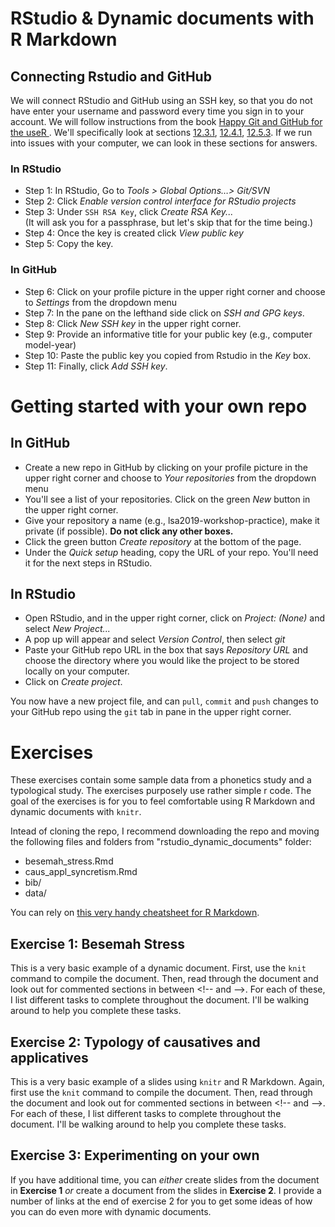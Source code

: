 # RStudio & Dynamic documents with R Markdown


## Connecting Rstudio and GitHub
We will connect RStudio and GitHub using an SSH key, so that you do not have enter your username and password every time you sign in to your account. We will follow instructions from the book [Happy Git and GitHub for the useR
](http://happygitwithr.com/). We'll specifically look at sections [12.3.1](http://happygitwithr.com/ssh-keys.html#option-1-set-up-from-rstudio), [12.4.1](http://happygitwithr.com/ssh-keys.html#option-1-set-up-from-rstudio), [12.5.3](http://happygitwithr.com/ssh-keys.html#on-github). If we run into issues with your computer, we can look in these sections for answers.


### In RStudio

- Step 1: In RStudio, Go to *Tools > Global Options…> Git/SVN*
- Step 2: Click *Enable version control interface for RStudio projects*
- Step 3: Under `SSH RSA Key`, click *Create RSA Key...* <br/> (It will ask you for a passphrase, but let's skip that for the time being.)
- Step 4: Once the key is created click *View public key*
- Step 5: Copy the key.

### In GitHub

- Step 6: Click on your profile picture in the upper right corner and choose to *Settings* from the dropdown menu
- Step 7: In the pane on the lefthand side click on *SSH and GPG keys*. 
- Step 8: Click *New SSH key* in the upper right corner. 
- Step 9: Provide an informative title for your public key (e.g., computer model-year)
- Step 10: Paste the public key you copied from Rstudio in the *Key* box. 
- Step 11: Finally, click *Add SSH key*.

# Getting started with your own repo

## In GitHub

- Create a new repo in GitHub by clicking on your profile picture in the upper right corner and choose to *Your repositories* from the dropdown menu
- You'll see a list of your repositories. Click on the green *New* button in the upper right corner.
- Give your repository a name (e.g., lsa2019-workshop-practice), make it private (if possible). **Do not click any other boxes.**
- Click the green button *Create repository* at the bottom of the page.
- Under the *Quick setup* heading, copy the URL of your repo. You'll need it for the next steps in RStudio.

## In RStudio
- Open RStudio, and in the upper right corner, click on *Project: (None)* and select *New Project...*
- A pop up will appear and select *Version Control*, then select *git* 
- Paste your GitHub repo URL in the box that says *Repository URL* and choose the directory where you would like the project to be stored locally on your computer. 
- Click on *Create project*.

You now have a new project file, and can `pull`, `commit` and `push` changes to your GitHub repo using the `git` tab in pane in the upper right corner.  


# Exercises 
These exercises contain some sample data from a phonetics study and a typological study. The exercises purposely use rather simple r code. The goal of the exercises is for you to feel comfortable using R Markdown and dynamic documents with `knitr`.

Intead of cloning the repo, I recommend downloading the repo and moving the following files and folders from "rstudio\_dynamic\_documents" folder: 

- besemah\_stress.Rmd
- caus\_appl\_syncretism.Rmd
- bib/
- data/ 

You can rely on [this very handy cheatsheet for R Markdown](https://www.rstudio.com/wp-content/uploads/2016/03/rmarkdown-cheatsheet-2.0.pdf).

## Exercise 1: Besemah Stress
This is a very basic example of a dynamic document. First, use the `knit` command to compile the document. Then, read through the document and look out for commented sections in between \<!-- and -->. For each of these, I list different tasks to complete throughout the document. I'll be walking around to help you complete these tasks. 


## Exercise 2: Typology of causatives and applicatives
This is a very basic example of a slides using `knitr` and R Markdown. Again, first use the `knit` command to compile the document. Then, read through the document and look out for commented sections in between \<!-- and -->. For each of these, I list different tasks to complete throughout the document. I'll be walking around to help you complete these tasks.

## Exercise 3: Experimenting on your own
If you have additional time, you can *either* create slides from the document in **Exercise 1** *or* create a document from the slides in **Exercise 2**. I provide a number of links at the end of exercise 2 for you to get some ideas of how you can do even more with dynamic documents.
